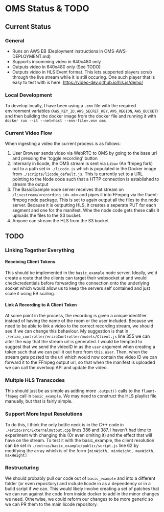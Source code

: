 # OMS Status & TODO

## Current Status

### General
- Runs on AWS EB (Deployment instructions in OMS-AWS-DEPLOYMENT.md)
- Supports incomming video in 640x480 only
- Outputs video in 640x480 only (See TODO)
- Outputs video in HLS Event format. This lets supported players scrub through the live stream while it is still occuring. One such player that is easy to test with is here: https://video-dev.github.io/hls.js/demo/

### Local Development

To develop locally, I have been using a `.env` file with the required environment variables (`AWS_KEY_ID`, `AWS_SECRET_KEY`, `AWS_REGION`, `AWS_BUCKET`) and then building the docker image from the docker file and running it with `docker run --it --net=host --env-file=.env oms`

### Current Video Flow
When ingesting a video the current process is as follows:
1. User Browser sends video via WebRTC to OMS by going to the base url and pressing the 'toggle recording' button
2. Internally in licode, the OMS stream is sent via `Libav` (An ffmpeg fork) out to a path set in `./licode.js` which is populated in the Docker image from `./scripts/licode_default.js`. This is currently set to a URL pointing to the Node code such that a HTTP connection is established to stream the output
3. The BasicExample node server receives that stream on `/livestream/<recording id>.mkv` and pipes it into FFmpeg via the fluent-ffmpeg node package. This is set to again output all the files to the node server. Because it is outputting HLS, it creates a seperate PUT for each segment and one for the manifest. Whe the node code gets these calls it uploads the files to the S3 bucket.
4. Anyone can stream the HLS from the S3 bucket

## TODO

### Linking Together Everything

#### Receiving Client Tokens

This should be implemented in the `basic_example` node server. Ideally, we'd create a route that the clients can target their websocket at and would checkcredentials before forwarding the connection onto the underlying socket which would allow us to keep the servers self contained and just scale it using EB scaling.

#### Link A Recording to A Client Token

At some point in the process, the recording is given a unique identifier instead of having the name of the room or the user included. Because we need to be able to link a video to the correct recording stream, we should see if we can change this behaviour. My suggestion is that in `./erizo_controller/erizoController/models/Client.js` line 355 we can alter the way that the stream url is generated. I would be tempted to suggest that we send the videoID in as the `user` argument when creating a token such that we can pull it out here from `this.user`. Then, when the stream gets posted to the url which would now contain the video ID we can forward it to the FFmpeg output url, so that when the manifest is uploaded we can call the overloop API and update the video.

### Multple HLS Transcodes

This should just be as simple as adding more `.output()` calls to the `fluent-ffmpeg` call in `basic_example`. We may need to construct the HLS playlist file manually, but that is fairly simple.

### Support More Input Resolutions

To do this, I think the only bottle neck is in the C++ code  in `./erizo/src/ExternalOutput.cpp` lines 386 and 387. I haven't had time to experiment with changing this (Or even omiting it) and the effect that will have on the stream. To test it with the basic_example, the client resolution can be set in `./extras/basic_example/public/script.js` line 62 by modifying the array which is of the form `[minWidth, minHeight, maxWidth, maxHeight]`

### Restructuring

We should probably pull our code out of `basic_example` and into a different folder (or even repository) and include licode in as a dependency or in a build script if we can. This would likely involve creating a set of patches that we can run against the code from inside docker to add in the minor changes we need. Otherwise, we could reform our changes to be more generic so we can PR them to the main licode repository.
